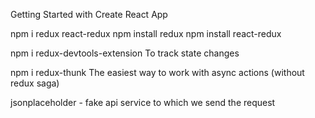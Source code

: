 Getting Started with Create React App

npm i redux react-redux 
    npm install redux
    npm install react-redux

npm i redux-devtools-extension 
To track state changes

npm i redux-thunk 
The easiest way to work with async actions (without redux saga)

jsonplaceholder - fake api service to which we send the request
